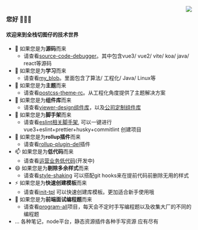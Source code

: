 <img align="right" src="https://github-readme-stats.vercel.app/api?username=a572251465&show_icons=true&icon_color=CE1D2D&text_color=718096&bg_color=ffffff&hide_title=true" />

### 您好 👋👋👋 
#### 欢迎来到全栈切图仔的技术世界
- 🌱 如果您是为**源码**而来
  - 请查看[source-code-debugger](https://github.com/a572251465/source-code-debugger)。其中包含vue3/ vue2/ vite/ koa/ java/ react等源码
- 🔭 如果您是为**学习**而来
  - 请查看[my_blob](https://github.com/a572251465/my-blog)。里面包含了算法/ 工程化/ Java/ Linux等
- 🌱 如果您是为**主题**而来
  - 请查看[postcss-theme-rc](https://github.com/a572251465/postcss-theme-rc)。从工程化角度提供了主题解决方案
- 👯 如果您是为**组件库**而来
  - 请查看[viewer-design组件库](https://github.com/a572251465/viewer-design)，以及[公司定制组件库](https://github.com/a572251465/vu-design-plus)
- 🤔 如果您是为**脚手架**而来
  - 请查看[eslint相关脚手架](https://github.com/a572251465/vite-eslint-cli), 可以一键进行vue3+eslint+prettier+husky+commitlint 创建项目
- 💬 如果您是为**rollup插件**而来
  - 请查看[rollup-plugin-del](https://github.com/a572251465/rollup-plugin-del)插件
- 📫 如果您是为**低代码**而来
  - 请查看[运营业务低代码](https://github.com/a572251465/operate-drag-lowcode)(开发中)
- 😄 如果您是为**剔除多余样式**而来
  - 请查看[style-shaking](https://github.com/a572251465/style-shaking) 可以搭配git hooks来在提前代码前删除无用的样式
- ⚡ 如果您是为**快速创建模板**而来
  - 请查看[init-tpl](https://github.com/a572251465/init-tpl) 可以快速创建库模板。更加适合新手使用哦
- 🔭 如果您是为**前端面试编程题**而来
  - 请查看[program-all](https://github.com/a572251465/program-all)项目，每天会不定时手写编程题以及收集大厂的不同的编程题
- ... 各种笔记，node平台，静态资源插件各种手写资源 应有尽有
<!--
**a572251465/a572251465** is a ✨ _special_ ✨ repository because its `README.md` (this file) appears on your GitHub profile.

Here are some ideas to get you started:

- 🔭 I’m currently working on ...
- 🌱 I’m currently learning ...
- 👯 I’m looking to collaborate on ...
- 🤔 I’m looking for help with ...
- 💬 Ask me about ...
- 📫 How to reach me: ...
- 😄 Pronouns: ...
- ⚡ Fun fact: ...
-->
